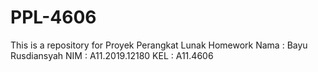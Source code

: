 # PPL-4606
This is a repository for Proyek Perangkat Lunak Homework 
Nama : Bayu Rusdiansyah 
NIM : A11.2019.12180 
KEL : A11.4606
